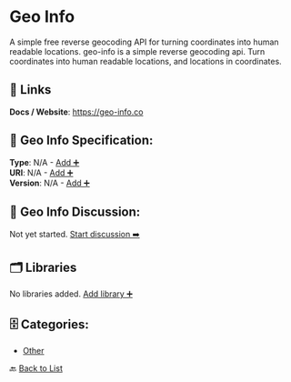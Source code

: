 # Geo Info

A simple free reverse geocoding API for turning coordinates into human readable locations. geo-info is a simple reverse geocoding api. Turn coordinates into human readable locations, and locations in coordinates.

##  🔗 Links
**Docs / Website**: https://geo-info.co

## 🧬 Geo Info Specification:
**Type**: N/A - [Add ➕](https://github.com/apis-list/apis-list/edit/main/apis.yaml#L7430)  
**URI**: N/A - [Add ➕](https://github.com/apis-list/apis-list/edit/main/apis.yaml#L7430)  
**Version**: N/A - [Add ➕](https://github.com/apis-list/apis-list/edit/main/apis.yaml#L7430)

## 💬 Geo Info Discussion:
Not yet started. [Start discussion ➡️](https://github.com/apis-list/apis-list/discussions/new)

## 🗂️ Libraries

No libraries added. [Add library ➕](https://github.com/apis-list/apis-list/edit/main/apis.yaml#L7430)    


## 🗄️ Categories:
- [Other](https://github.com/apis-list/apis-list#other-)

🔙  [Back to List](https://github.com/apis-list/apis-list)
